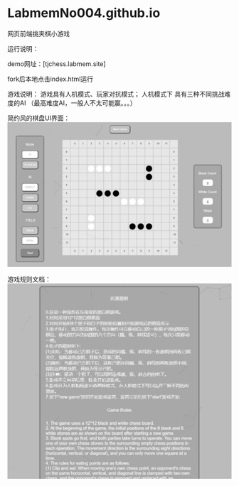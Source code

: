 # LabmemNo004.github.io

网页前端挑夹棋小游戏

运行说明：

demo网址：[tjchess.labmem.site]

fork后本地点击index.html运行

游戏说明：
游戏具有人机模式、玩家对抗模式；
人机模式下 具有三种不同挑战难度的AI
（最高难度AI，一般人不太可能赢。。。）

简约风的棋盘UI界面：
![image](https://github.com/LabmemNo004/LabmemNo004.github.io/blob/master/Images/TJ-Chess/chessBoard.PNG)

游戏规则文档：
![image](https://github.com/LabmemNo004/LabmemNo004.github.io/blob/master/Images/TJ-Chess/help.PNG)
